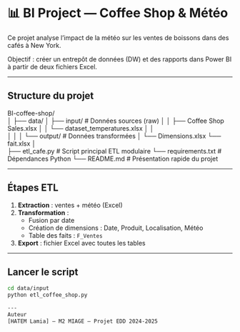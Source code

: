 # 📊 BI Project — Coffee Shop & Météo

Ce projet analyse l’impact de la météo sur les ventes de boissons dans des cafés à New York.

Objectif : créer un entrepôt de données (DW) et des rapports dans Power BI à partir de deux fichiers Excel.

---

## Structure du projet

BI-coffee-shop/                 
│
├── data/
│   ├── input/                        # Données sources (raw)
│   │   ├── Coffee Shop Sales.xlsx
│   │   └── dataset_temperatures.xlsx
│   │          
│   │
│   └── output/                       # Données transformées
│       └── Dimensions.xlsx
        └── fait.xlsx
│                         
├── etl_cafe.py                        # Script principal ETL modulaire
└── requirements.txt                        # Dépendances Python
└── README.md                              # Présentation rapide du projet
    

---

## Étapes ETL

1. **Extraction** : ventes + météo (Excel)
2. **Transformation** :
   - Fusion par date
   - Création de dimensions : Date, Produit, Localisation, Météo
   - Table des faits : `F_Ventes`
3. **Export** : fichier Excel avec toutes les tables

---

## Lancer le script

```bash
cd data/input
python etl_coffee_shop.py

---
Auteur
[HATEM Lamia] — M2 MIAGE — Projet EDD 2024-2025
